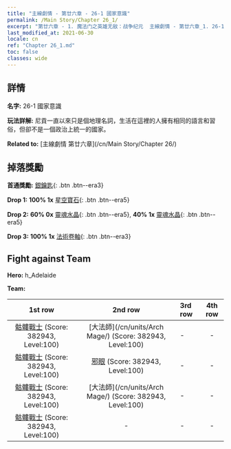 ```yaml
---
title: "主線劇情 - 第廿六章 - 26-1 國家意識"
permalink: /Main Story/Chapter 26_1/
excerpt: "第廿六章 - 1. 魔法门之英雄无敌：战争纪元  主線劇情 - 第廿六章_1. 26-1 國家意識"
last_modified_at: 2021-06-30
locale: cn
ref: "Chapter 26_1.md"
toc: false
classes: wide
---
```


## 詳情

 **名字:** 26-1 國家意識

 **玩法詳解:** 尼貢一直以來只是個地理名詞，生活在這裡的人擁有相同的語言和習俗，但卻不是一個政治上統一的國家。

 **Related to:** [主線劇情 第廿六章](/cn/Main Story/Chapter 26/)

## 掉落獎勵

 **首通獎勵:** [銀鑰匙](/cn/Items/con_693/){: .btn .btn--era3}

 **Drop 1:** **100% 1x** [星空寶石](/cn/Items/mat_93/){: .btn .btn--era5}

 **Drop 2:** **60% 0x** [靈魂水晶](/cn/Items/mat_87/){: .btn .btn--era5}, **40% 1x** [靈魂水晶](/cn/Items/mat_87/){: .btn .btn--era5}

 **Drop 3:** **100% 1x** [法術卷軸](/cn/Items/con_694/){: .btn .btn--era3}


## Fight against Team
 **Hero:** h_Adelaide

 **Team:**


  | 1st row | 2nd row | 3rd row | 4th row |
  |:----:|:----:|:----|:----:|
  | [骷髏戰士](/cn/units/Skeleton/) (Score: 382943, Level:100)  | [大法師](/cn/units/Arch Mage/) (Score: 382943, Level:100)  | - | - |
  | [骷髏戰士](/cn/units/Skeleton/) (Score: 382943, Level:100)  | [邪眼](/cn/units/Beholder/) (Score: 382943, Level:100)  | - | - |
  | [骷髏戰士](/cn/units/Skeleton/) (Score: 382943, Level:100)  | [大法師](/cn/units/Arch Mage/) (Score: 382943, Level:100)  | - | - |
  | [骷髏戰士](/cn/units/Skeleton/) (Score: 382943, Level:100)  | - | - | - |


